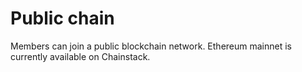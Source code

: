 # Public chain

Members can join a public blockchain network. Ethereum mainnet is currently available on Chainstack.
